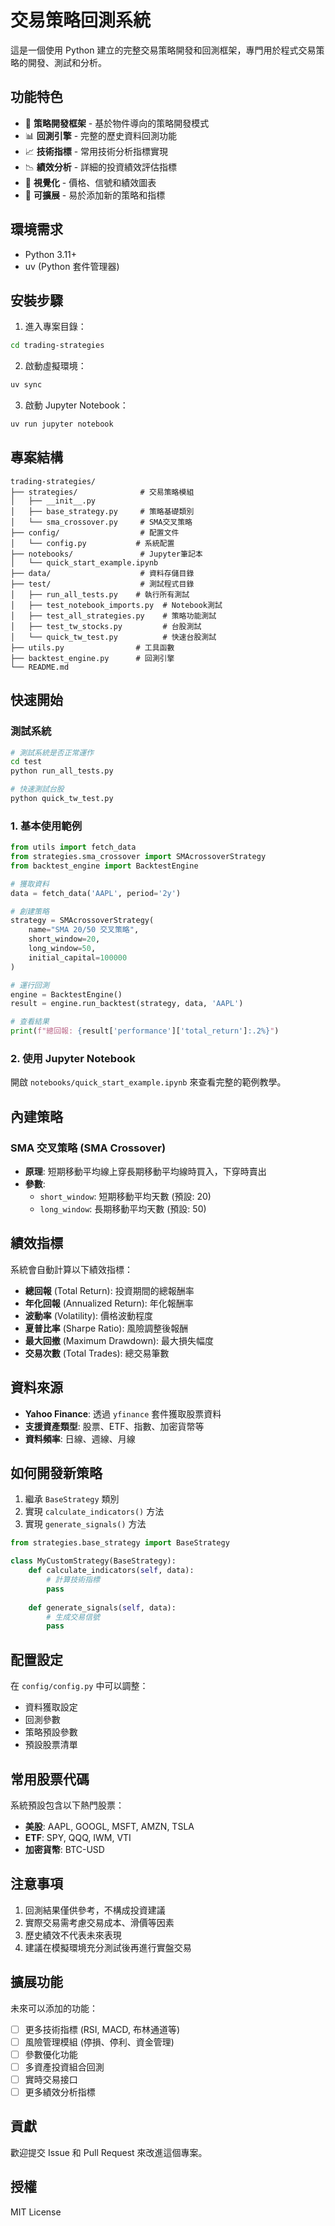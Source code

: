 # 交易策略回測系統

這是一個使用 Python 建立的完整交易策略開發和回測框架，專門用於程式交易策略的開發、測試和分析。

## 功能特色

- 🔄 **策略開發框架** - 基於物件導向的策略開發模式
- 📊 **回測引擎** - 完整的歷史資料回測功能
- 📈 **技術指標** - 常用技術分析指標實現
- 📉 **績效分析** - 詳細的投資績效評估指標
- 🎯 **視覺化** - 價格、信號和績效圖表
- 🔧 **可擴展** - 易於添加新的策略和指標

## 環境需求

- Python 3.11+
- uv (Python 套件管理器)

## 安裝步驟

1. 進入專案目錄：
```bash
cd trading-strategies
```

2. 啟動虛擬環境：
```bash
uv sync
```

3. 啟動 Jupyter Notebook：
```bash
uv run jupyter notebook
```

## 專案結構

```
trading-strategies/
├── strategies/              # 交易策略模組
│   ├── __init__.py
│   ├── base_strategy.py     # 策略基礎類別
│   └── sma_crossover.py     # SMA交叉策略
├── config/                  # 配置文件
│   └── config.py           # 系統配置
├── notebooks/               # Jupyter筆記本
│   └── quick_start_example.ipynb
├── data/                    # 資料存儲目錄
├── test/                    # 測試程式目錄
│   ├── run_all_tests.py    # 執行所有測試
│   ├── test_notebook_imports.py  # Notebook測試
│   ├── test_all_strategies.py    # 策略功能測試
│   ├── test_tw_stocks.py         # 台股測試
│   └── quick_tw_test.py          # 快速台股測試
├── utils.py                # 工具函數
├── backtest_engine.py      # 回測引擎
└── README.md
```

## 快速開始

### 測試系統
```bash
# 測試系統是否正常運作
cd test
python run_all_tests.py

# 快速測試台股
python quick_tw_test.py
```

### 1. 基本使用範例

```python
from utils import fetch_data
from strategies.sma_crossover import SMAcrossoverStrategy
from backtest_engine import BacktestEngine

# 獲取資料
data = fetch_data('AAPL', period='2y')

# 創建策略
strategy = SMAcrossoverStrategy(
    name="SMA 20/50 交叉策略",
    short_window=20,
    long_window=50,
    initial_capital=100000
)

# 運行回測
engine = BacktestEngine()
result = engine.run_backtest(strategy, data, 'AAPL')

# 查看結果
print(f"總回報: {result['performance']['total_return']:.2%}")
```

### 2. 使用 Jupyter Notebook

開啟 `notebooks/quick_start_example.ipynb` 來查看完整的範例教學。

## 內建策略

### SMA 交叉策略 (SMA Crossover)
- **原理**: 短期移動平均線上穿長期移動平均線時買入，下穿時賣出
- **參數**: 
  - `short_window`: 短期移動平均天數 (預設: 20)
  - `long_window`: 長期移動平均天數 (預設: 50)

## 績效指標

系統會自動計算以下績效指標：

- **總回報** (Total Return): 投資期間的總報酬率
- **年化回報** (Annualized Return): 年化報酬率
- **波動率** (Volatility): 價格波動程度
- **夏普比率** (Sharpe Ratio): 風險調整後報酬
- **最大回撤** (Maximum Drawdown): 最大損失幅度
- **交易次數** (Total Trades): 總交易筆數

## 資料來源

- **Yahoo Finance**: 透過 `yfinance` 套件獲取股票資料
- **支援資產類型**: 股票、ETF、指數、加密貨幣等
- **資料頻率**: 日線、週線、月線

## 如何開發新策略

1. 繼承 `BaseStrategy` 類別
2. 實現 `calculate_indicators()` 方法
3. 實現 `generate_signals()` 方法

```python
from strategies.base_strategy import BaseStrategy

class MyCustomStrategy(BaseStrategy):
    def calculate_indicators(self, data):
        # 計算技術指標
        pass
    
    def generate_signals(self, data):
        # 生成交易信號
        pass
```

## 配置設定

在 `config/config.py` 中可以調整：

- 資料獲取設定
- 回測參數
- 策略預設參數
- 預設股票清單

## 常用股票代碼

系統預設包含以下熱門股票：
- **美股**: AAPL, GOOGL, MSFT, AMZN, TSLA
- **ETF**: SPY, QQQ, IWM, VTI
- **加密貨幣**: BTC-USD

## 注意事項

1. 回測結果僅供參考，不構成投資建議
2. 實際交易需考慮交易成本、滑價等因素
3. 歷史績效不代表未來表現
4. 建議在模擬環境充分測試後再進行實盤交易

## 擴展功能

未來可以添加的功能：

- [ ] 更多技術指標 (RSI, MACD, 布林通道等)
- [ ] 風險管理模組 (停損、停利、資金管理)
- [ ] 參數優化功能
- [ ] 多資產投資組合回測
- [ ] 實時交易接口
- [ ] 更多績效分析指標

## 貢獻

歡迎提交 Issue 和 Pull Request 來改進這個專案。

## 授權

MIT License